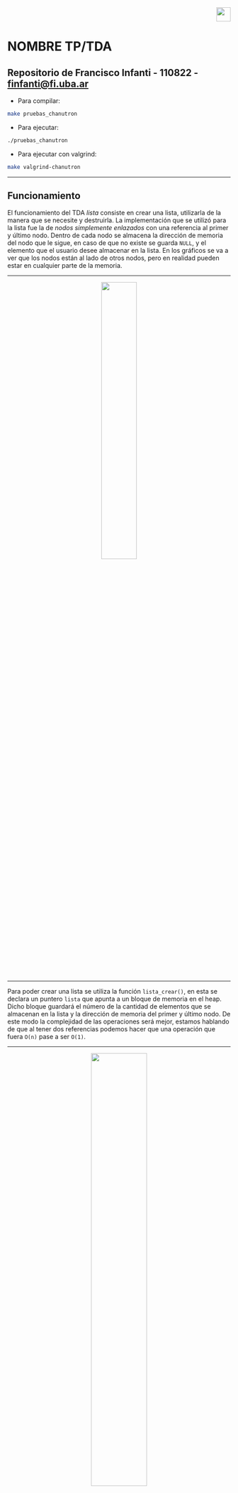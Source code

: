 <div align="right">
<img width="32px" src="img/algo2.svg">
</div>

# NOMBRE TP/TDA

## Repositorio de Francisco Infanti - 110822 - finfanti@fi.uba.ar

- Para compilar:

```bash
make pruebas_chanutron
```

- Para ejecutar:

```bash
./pruebas_chanutron
```

- Para ejecutar con valgrind:
```bash
make valgrind-chanutron
```
---
##  Funcionamiento

El funcionamiento del TDA *lista* consiste en crear una lista, utilizarla de la manera que se necesite y destruirla. La implementación que se utilizó para la lista fue la de *nodos simplemente enlazados* con una referencia al primer y último nodo. Dentro de cada nodo se almacena la dirección de memoria del nodo que le sigue, en caso de que no existe se guarda `NULL`, y el elemento que el usuario desee almacenar en la lista. En los gráficos se va a ver que los nodos están al lado de otros nodos, pero en realidad pueden estar en cualquier parte de la memoria.

---

<div align="center">
<img width="40%" src="img/nodo.png">
</div>

---

Para poder crear una lista se utiliza la función `lista_crear()`, en esta se declara un puntero `lista` que apunta a un bloque de memoria en el heap. Dicho bloque guardará el número de la cantidad de elementos que se almacenan en la lista y la dirección de memoria del primer y último nodo. De este modo la complejidad de las operaciones será mejor, estamos hablando de que al tener dos referencias podemos hacer que una operación que fuera `O(n)` pase a ser `O(1)`.

---

<div align="center">
<img width="50%" src="img/DDM1.png">
</div>

---

Una vez creada la lista, el usuario puede ingresar y eliminar elementos en cualquier posición de esta. Si el usuario quisiera ingresar un elemento en una posición inválida o borrar un elemento que no existe, el programa intentará insertar el elemento en la última posición de la lista o borrar el último elemento de la lista. El usuario puede guardar cualquier tipo de dato que quiera en los nodos, al programa no le afecta que este sea un *int*, *char*, *bool*, etc... Solamente se necesita que a las funciones se les pase la dirección de memoria de ese tipo de dato.

Cada vez que queramos almacenar un elemento, vamos a tener que reservar un bloque de memoria en el heap, el cual será apuntado por un puntero `nodo`. En dicho bloque se guarda la dirección de memoria del elemento ingresado y la dirección de memoria del nodo que le sigue. Puede que le siga un nodo, como puede que no. Pero es muy importante que si no le sigue ninguno, que esa dirección sea `NULL`, pues sino se podría estar accediendo a un lugar de memoria que no sabemos que tiene. Como mencioné antes, se puede ingresar un elemento en cualquier parte de la lista, pero cada posición tendrá un proceso diferente. En la respuesta a la 2da pregunta teórica pueden verse los gráficos detallados de cada uno de estos procesos. Pero en general si tuviéramos un único elemento, se vería de la siguiente forma.

---

<div align="center">
<img width="50%" src="img/DDM2.png">
</div>

---

Para poder eliminar un elemento de una lista solamente debemos liberar el bloque de memoria donde esta el elemento que queremos eliminar, para liberarlo hacemos uso del puntero `nodo` que apunta a ese bloque. Pero para poder realizar esta operacion con exito y no perder ningun nodo, debemos seguir una serie de pasos. La idea general seria que deberiamos posicionarnos en el `nodo anterior` al cual queremos eliminar y guardar, en un puntero `aux`, la direccion de memoria que `nodo anterior` guarda. Esa direccion seria la del nodo siguiente, que en nuestro caso seria la direccion del nodo que almacena el elemento que queremos borrar. Antes de liberar la memoria, debemos hacer que el `nodo anterior` almacene la direccion de memoria la cual guarda el nodo que queremos borrar. Luego podemos liberar el bloque que esta siendo apuntado por `nodo eliminar` y `aux`. Tambien en la respuesta a la 2da pregunta teorica puede verse los graficos detalladamente. En general con una lista con `n` elementos se veria de la siguiente forma.

---

<div align="center">
<img width="55%" src="img/DDM3.png">
</div>

---

El usuario también puede ver cuántos elementos tiene una lista, ver si está vacía o no y buscar elementos en cualquier parte de la lista. Puede buscar un elemento según una posición o según una condición, ahora según dónde y cómo lo busque hay distintos procesos con distintas complejidades.
 - El caso con la mejor complejidad (`O(1)`) serían que el usuario quisiera ver el primer o último elemento de la lista, en ese caso lo único que se hace es usar los punteros que tiene la lista al primer y último elemento.
 - Si el usuario quisiera buscar un elemento en la posición `n` o que cumpla la condición `x`, en el peor de los casos sería `O(n)`, pues debería recorrer todos los elementos de mi lista.
 - En el caso de que la lista esté vacía o la posición no exista se devolverá directamente `NULL`. Ahora en caso de que ningún elemento cumpla la condición también se devolverá `NULL`, pero tuve que recorrer toda la lista primero.
Al usuario se le devolverá un puntero al tipo de dato que él haya ingresado, el después deberá hacer el casteo correspondiente para poder ver el valor de ese elemento.



---

<div align="center">
<img width="45%" src="img/DDM4.png">
</div>

---

Por último el usuario tiene la posibilidad de utilizar dos iteradores, uno *externo* y uno *interno*.
- El iterador *interno* funcionaria de la siguiente manera, a la función `lista_con_cada_elemento()` se le deberá pasar la lista sobre la que se quiere iterar, la función la cual se le quiera aplicar a los elementos y un puntero, que suele utilizarse como la memoria en común que se tiene entre el usuario y la función. En este caso la función es de tipo *bool*, por lo tanto se puede decidir cuando se termina de iterar.
- El iterador *externo* sería un conjunto de funciones, que le permiten al usuario crear una lista sin conocer como está está implementada. El iteraria como si estuviera iterando un vector. Lo primero que se debería hacer es crear un iterador externo, para eso se reserva un bloque de memoria en el heap, el cual será apuntado por el puntero `iterador`. En dicho bloque se almacena la dirección de memoria de la lista y la dirección de memoria del primer nodo de la lista. Luego una vez creada la lista, ya está apuntando al primer elemento. En caso de que no exista una lista (no tendría sentido crear el iterador), se devolverá `NULL`. Una vez tenemos creado el iterador, podemos hacer tres cosas.

  - Verificar si seguimos teniendo elementos para iterar, es decir, si el `nodo actual` guarda la dirección de memoria de algún nodo. Por este motivo es por el cual mencione antes que es importante que si a un nodo no lo sigue otro, entonces que apunte a `NULL`, sino en este caso estaríamos diciendo que si tiene un siguiente cuando en realidad no es cierto.

  - Mostrar el elemento del nodo actual, en este caso lo único que se hace es devolver la dirección de memoria de donde está el elemento. Claramente si el nodo es `NULL`, se devolverá `NULL`, pero no hay problema si el elemento que está guardado en esa dirección de memoria es `NULL`.

  - Lo último sería lo principal de la iteración, que es avanzar de elemento. Esto le permite al usuario que la dirección de memoria que hace referencia al nodo, pase al siguiente nodo. Es decir, si el `nodo actual` apuntaba al primer nodo, y ese tiene siguiente, ahora `nodo actual` apunta al siguiente de ese nodo. En el caso de que el primer nodo no tenga siguiente, se avanza el iterador igualmente. En caso de que se pueda avanzar exitosamente, se devolverá *true*, pero en caso de que se avance y el `nodo actual` sea `NULL`, se devuelve *false*. También en el caso de que falle algo se devuelve *false*.

  - También es muy importante que una vez que se termina de usar el iterador, debemos liberar la memoria que este ocupaba en memoria. Pero solamente la del iterador, la de la lista se elimina una vez se quiera dejar de utilizar el programa.

---

<div align="center">
<img width="50%" src="img/DDM5.png">
</div>

---

Finalmente una vez que queramos dejar de usar el programa, debemos liberar toda la memoria utilizada por la lista. Hay dos formas "diferentes" de eliminar una lista. La primera será aplicar la función `lista_destruir()` la cual solamente libera la memoria de la lista y la otra sería aplicar `lista_destruir_todo()` la cual antes de eliminar la lista le aplica una función a cada elemento de esta. Las funciones hacen exactamente lo mismo, porque en el caso de que la función pasada por parámetro sea `NULL`, se va a seguir liberando la memoria de la listas como si fuera la función `lista_destruir()`. La forma en la que se destruiría sería ir nodo por nodo liberando la memoria, hasta que solamente quede el bloque apuntado por `lista`.

---

<div align="center">
<img width="55%" src="img/DDM6.png">
</div>

---

Finalmente se liberaría el bloque apuntado por `lista`.

---

<div align="center">
<img width="45%" src="img/DDM7.png">
</div>

---

También se implementaron otros dos TDA, el de *pila* y *cola*. Ambos TDA utilizan las funciones de *lista*, pero tienen algunas restricciones. En ambos casos se siguió utilizando la implementación de *nodos simplemente enlazados* con una referencia al primer y último nodo.

En el caso de la *pila*, también se debe crear reservando un bloque de memoria en el heap, el cual será apuntado por el puntero `pila`. Dentro de este bloque se guardarán los mismos datos que se guardaban en el de la lista. 

---

<div align="center">
<img width="40%" src="img/DDM8.png">
</div>

---

Una diferencia fundamental, en comparación con el TDA lista, es que en este caso solamente podemos insertar, eliminar y ver el elemento que se encuentra en la posición del tope de la pila. La idea es la misma que en la lista, se recibe qué elemento se quiere insertar y se crea un nodo y se lo inserta en la última posición. Lo mismo con eliminar, voy a tener que liberar la memoria que me ocupa el nodo del tope de la lista.

---

<div align="center">
<img width="70%" src="img/DDM9.png">
</div>

---

También podemos hacer operaciones como chequear si está vacía o la cantidad de elementos que tiene. Por último y muy importante es que debemos liberar toda la memoria utilizada por la pila. El proceso para eliminar es el mismo que el de lista, solamente que en este caso no es necesario aplicarle una función a los elementos.

---

<div align="center">
<img width="100%" src="img/DDM10.png">
</div>

---

En el caso de la *cola*, también debemos reservar un bloque de memoria en el heap, el cual será apuntado por el puntero `cola`. Dicho bloque guardará lo mismo que el de pila y lista.

---

<div align="center">
<img width="50%" src="img/DDM11.png">
</div>

---

Una diferencia con respecto al TDA de lista y pila, es que en este caso solamente podemos insertar elementos en la última posición de la cola. El proceso sigue siendo el mismo, creamos un nodo con la dirección de memoria del elemento que se quiere insertar y se lo inserta en la última posición de la cola. En cuanto a eliminar, solamente podemos eliminar el elemento de la primera posición de la pila. El proceso sigue siendo el mismo que el de querer eliminar un elemento de la primera posición en la lista. Y por último, si queremos ver un elemento, solamente tenemos acceso al elemento que se encuentra en la primera posición de la cola.

---

<div align="center">
<img width="90%" src="img/DDM12.png">
</div>

---

También siguen estando las operaciones de ver si la cola está vacía o no, y ver la cantidad de elementos tenemos en esta. A su vez, cuando terminemos de utilizar el programa, debemos liberar toda la memoria utilizada. También el proceso de eliminar es el mismo que el de lista, solamente que no hace falta aplicarle una función a los elementos de esta.

---

<div align="center">
<img width="100%" src="img/DDM13.png">
</div>


## Respuestas a las preguntas teóricas 

**1.** Una Lista, Pila y Cola son tipos de datos abstractos (TDA), los cuales nos permiten almacenar elementos de cualquier tipo de dato. Cada uno de estos TDA tienen un conjunto mínimo de operaciones, algunas son similares entre los TDA y otras no tanto. El conjunto mínimo de operaciones son los siguientes: *crear*, *destruir*, *insertar*, *eliminar*, *vacía* y *ver elemento*.

Las operaciones de *crear**, *destruir* y *vacía*, funcionan de la misma manera en los tres TDA. La función que cumplen es crear, destruir y determinar si tiene elementos una lista, cola o pila. Las que valen la pena hacer hincapié en cada TDA son la de *insertar*, *eliminar* y *ver elemento*, pues estas si son diferentes en cada uno.

**LISTA**: Para este TDA, se puede utilizar la implementación de lista simplemente enlazada con una referencia al primer elemento y al último.

---

<div align="center">
<img width="40%" src="img/lista.png">
</div>

---

- La operación de *insertar* no tiene ninguna restricción, el usuario puede insertar un elemento en cualquier parte de mi lista, si es que esta posición existe. A la hora de insertar un elemento pueden darse 3 casos diferentes.

  - *1)* El primer caso consiste en querer insertar un elemento en la primera posición de mi lista. 

  - *2)* El segundo caso consiste en insertar un elemento en la última posición de mi lista.

  - *3)* El último caso consiste en querer insertar el elemento en una posición aleatoria, puede ser en la primera, medio o final.

- Para la operación de *eliminar* tampoco nos encontramos con alguna restricción, el usuario puede eliminar elementos de cualquier posición, también si es que dicha posición existe. En esta también se pueden dar 3 casos diferentes.

  - *1)* El primer caso consiste en querer eliminar el elemento que está en la primera posición.

  - *2)* El segundo caso consiste en querer eliminar el elemento que se encuentra en una posición aleatoria, puede ser la primera, una cualquiera o la última.

  - *3)* Por último el tercer caso consiste en querer eliminar el elemento que se encuentra en la última posición.

- Por último para la operación de *ver elemento*, el usuario puede ver cualquier elemento que se encuentre en la lista.

**PILA**: Para este TDA ya empiezan a haber una serie de restricciones a la hora de usarlo. Primero de todo, para poder implementarlo conviene utilizar nodos simplemente enlazada con una referencia al último elemento de la pila.

---

<div align="center">
<img width="40%" src="img/pila.png">
</div>

---

Una pila almacena elementos "apilados uno arriba de otro". Es decir se lo puede pensar como una pila de ropa, donde uno siempre deja una nueva prenda encima de la anterior. Se dice que este TDA sigue una estructura de **L.I.F.O** (Last In, First Out), esta consiste en que el último elemento que agrego va a ser el primero en salir.

- La operación de *insertar*, también llamada *apilar* o *push*, se comporta de la forma mencionada anteriormente. El usuario solamente va a poder insertar elementos en la última posición, también conocida como *tope*.

- En cuanto a la operación de *eliminar*, también conocido como *desapilar* o *pop*, el usuario solamente va a poder eliminar el elemento que se encuentra en la posición del tope.

- Por último para la operación de *ver elemento*, el usuario solamente tiene acceso al elemento que se encuentra en la posición del tope.

**COLA**: Para este TDA también existen ciertas restricciones a la hora de usarlo. En este caso conviene tener una implementación de nodos simplemente enlazados, en la cual la cola tiene una referencia al primer elemento.

---

<div align="center">
<img width="40%" src="img/cola.png">
</div>

---

Como los TDA anteriores, una cola lo que hace es almacenar elementos, pero en este caso "los pone uno atrás del otro". Este TDA tiene una estructura llamada **F.I.F.O** (First In, First Out), la cual consiste en que el primer elemento que ingresamos, será el primero en salir. Por eso se lo puede pensar como una cola de autos donde el primer auto que ingresa es el primero en salir.

- La operación de *insertar*, también conocida como *encolar* o *enqueue*, consiste en que el usuario solamente puede ingresar elementos en la última posición de la cola.

- La operación de *eliminar*, también conocida como *desencolar* o *dequeue*, consiste en que el usuario únicamente puede eliminar el elemento que se encuentra en la primera posición de la cola.

- Por último la operación de *ver elemento*, consiste en que el usuario solamente puede ver el elemento que está en la primera posición.

**2.** Hay distintas formas de poder implementar el TDA de lista, en este caso voy a comparar tres diferentes implementaciones: lista *simplemente enlazada*, *doblemente enlazada* y *vector dinámico*. Para cada una de estas implementaciones voy a analizar cómo se inserta, obtiene y elimina un elemento en diferentes posiciones.

Antes de empezar a explicar las operaciones, voy a mencionar por encima como funciona cada implementación. El *vector dinámico* consiste en tener un vector de un tamaño no fijo, el cual puedo ir agrandando o reduciendo a medida que se insertan o eliminan elementos. La lista *simplemente enlazada* y *doblemente enlazada* consisten en utilizar un TDA llamado nodos. Los nodos almacenan dos cosas, un elemento `(void*)` y la dirección de memoria del nodo que le sigue (en el caso de la doblemente enlazada tengo la direccion del anterior y el siguiente), pues los nodos funcionan como una especie de vector dinámico, el cual nos permite almacenar elementos sin necesidad de tener bloques contiguos de memoria libre.
La forma la cual tendrán estas implementaciones sería la siguiente:

---

<div align="center">
<img width="80%" src="img/implementaciones.png">
</div>

---

Si queremos insertar, eliminar o ver un elemento en una lista, se pueden dar 3 casos diferentes:

- El primero sería insertar un elemento en la primera posición de nuestra lista. En el caso de la lista *simplemente enlazada* lo que debemos hacer es usar la referencia de `nodo_inicio` para hacer que `nodo_nuevo` apunte a donde estaba apuntando `nodo_inicio`, luego `nodo_inicio` debe apuntar a `nuevo_nodo`. Para la *doblemente enlazada* se realiza una operación similar, con la única diferencia de que `nodo_primero` apunta a `nodo_nuevo`. La complejidad de estos casos es `O(1)`, pues lo único que estamos haciendo son operaciones simples, como asignar nuevas direcciones de memoria a punteros. En cuanto al caso del *vector dinámico* lo que debemos hacer, en el peor de los casos, es agrandar el bloque de memoria usando `realloc()`. Por lo tanto estamos realizando una operación de `O(n)`. Además debemos correr todos los elementos un lugar a la derecha, a partir de la primera posición, para así poder "dejarle el lugar" al nuevo elemento (otra operación `O(n)`). Pero finalmente la complejidad total de insertar seria `O(n)`, la cual es peor a la de la implementación de *simplemente enlazada* y  *doblemente enlazada*.

---

<div align="center">
<img width="80%" src="img/insertar_principio.png">
</div>

---

- En cuanto a querer eliminar un elemento, en la lista *simplemente enlazada*, usamos la referencia que tiene `nodo_inicio` al `nodo_primero` y hacemos que un puntero `aux` apunte a `nodo_primero`. Luego `nodo_primero` debe apuntar al siguiente de `nodo_inicio`. En el caso de la *doblemente enlazada* también es muy similar el proceso, solo que ahora no necesitamos usar un `aux`, directamente accedemos a `nodo_eliminar` y hacemos que `nodo_inicio` apunte a `nodo_primero`, luego `nodo_primero` apunta a `NULL`.En ambas implementaciones la complejidad total seria `O(1)`, pues solamente estamos haciendo operaciones simples. Ahora en el caso de la implementación de *vector dinámico*, lo que deberíamos hacer es eliminar el elemento que está en la primera posición y luego mover todos los elementos restantes un lugar a la izquierda. También nuevamente debemos usar `realloc()`. Por lo tanto la complejidad de toda esta operación es `O(n)`, luego veamos que también es peor en comparación con la implementación de nodos.

---

<div align="center">
<img width="80%" src="img/eliminar_principio.png">
</div>

---

- Por último, si queremos ver un elemento en la primera posición. Para todas las implementaciones la complejidad es `O(1)`, pues lo único que debemos hacer es ir a una dirección de memoria del primer elemento, de esta en los tres casos tenemos una referencia directa.

- El segundo caso sería querer insertar un elemento en la posición `n`. En la lista *simplemente enlazada* lo que debemos hacer es recorrer los nodos hasta llegar a `n-1`, sería el anterior a donde queremos insertar. Ahora`nodo_nuevo` debe apuntar a donde está apuntando `nodo_anterior`, y `nodo_anterior` debe apuntar a `nodo_nuevo`. En la lista *doblemente enlazada* también es muy similar el proceso, la única diferencia es que ahora debemos hacer que `nuevo_nodo` apunte a `nodo_anterior` y`nodo_siguiente`, y viceversa. Veamos que para esta implementación la complejidad `O(n)`, pues debemos recorrer hasta la posición `n-1` y hacer algunas operaciones simples que no aportan al tamaño del problema. Por último para el *vector dinámico* debemos agrandar nuevamente el bloque de memoria con `realloc()` y mover todos los elementos un lugar a la derecha, a partir la posición `n`, para así poder insertar el nuevo elemento. Por lo tanto en este caso también la complejidad sería `O(n)`, pero si lo comparamos con la  implementación de nodos esta resulta ser peor, pues realizamos 3 operaciones de `O(n)`

---

<div align="center">
<img width="80%" src="img/insertar_medio.png">
</div>

---

- Para eliminar un elemento en la posición `n`, en la lista *simplemente enlazada* debemos recorrer hasta `n-1` y usar `nodo_anterior` para que un `aux` apunte a `nodo_eliminar`. Antes de eliminarlo debemos hacer que `nodo_anterior` apunte a donde estaba apuntado `nodo_eliminar`. En la lista *doblemente enlazada* debemos hacer lo mismo solo que ahora recorremos hasta la posición `n` y usando las referencias que tiene `nodo_eliminar` para que los nodos que tiene a su lado se apunten entre sí. Veamos que para ambos casos la operación es `O(n)`, pues en el peor de los casos recorremos hasta la `n`, `n-1` posición de la lista. Ahora viendo el caso del *vector dinámico* lo que habría que hacer es recorrer hasta la posición `n` y pisarla con el elemento de la posición `n+1` y así a `n+1` lo pisamos con `n+2`. Luego debemos mover todos los elementos a una posición a la izquierda y por último usar `realloc()`. Pero aún así, veamos que la operación es `O(n)`, pero si lo comparamos con las implementaciones de nodos esta es peor porque debemos recorrer el vector dos veces, aunque ambas por separado.

---

<div align="center">
<img width="80%" src="img/eliminar_medio.png">
</div>

---

- Si queremos ver un elemento en la posición del medio, en todos los casos debemos recorrer hasta la posición `n`. Así que la complejidad para todos sería `O(n)`.

- El último caso consiste en querer insertar un elemento en la última posición de la lista. En la lista *simplemente enlazada* lo que debemos hacer es utilizar la referencia de `nodo_fin` para poder ir hasta la última posición de nuestra lista y hacer que el `nodo_ultimo` apunte a `nuevo_nodo` y luego hacemos que `nodo_fin` apunte a `nuevo_nodo`. Ahora con la lista *doblemente enlazada* el proceso es el mismo solo que ahora `nuevo_nodo` debe apuntar a `nodo_utlimo`. Observemos que la complejidad vuelve a ser `O(1)`, pues solo estamos haciendo operaciones simples. Por último usando el *vector dinámico*, debemos agrandar el bloque de memoria usando `realloc()` y después recorrer todo el vector hasta la última posición e insertar el elemento. Entonces en este caso la complejidad sigue siendo `O(n)`, la cual es peor a las dos implementaciones previas.

---

<div align="center">
<img width="80%" src="img/insertar_final.png">
</div>

---

- Si queremos eliminar un elemento de la posición del final, en la lista *simplemente enlazada* debemos recorrer hasta la posición `n-1`, `nodo_anterior`, y hacer que un puntero `aux` apunte a `nodo_ultimo`. Luego modificamos que `nodo_anterior` apunte a `NULL` y después debemos recorrer todos los nodos hasta el último, para que `nodo_fin` apunte al nuevo último nodo. Ahora para la lista *doblemente enlazada* solamente usamos la referencia de `nodo_fin` al `nodo_ultimo` y usando la referencia que tiene este al `nodo_anterior`, hacemos que `nodo_fin` apunte a `nodo_anterior`. En este caso si hay una diferencia de complejidad entre las implementaciones con nodos, pues para la *simplemente enlazada* la complejidad es `O(n)`, mientras que para la *doblemente enlazada* es `O(1)`. Para la implementación de *vector dinámico* usamos directamente `realloc()`. Luego en este caso la complejidad sería `O(n)`, únicamente por haber usado `realloc()`. Veamos que la mejor implementación en este caso sería la lista *doblemente enlazada*, y la de *vector dinámico* tiene la misma complejidad que *simplemente enlazada*.

---

<div align="center">
<img width="80%" src="img/eliminar_final.png">
</div>

---

- Por último si queremos ver un elemento en la última posición, también sería como verlo en la primera, lo único que debemos hacer es ir hasta esa posición, con una referencia directa, y mostrar el elemento. Es decir, tiene una complejidad `O(1)` para las tres implementaciones.

**3.**